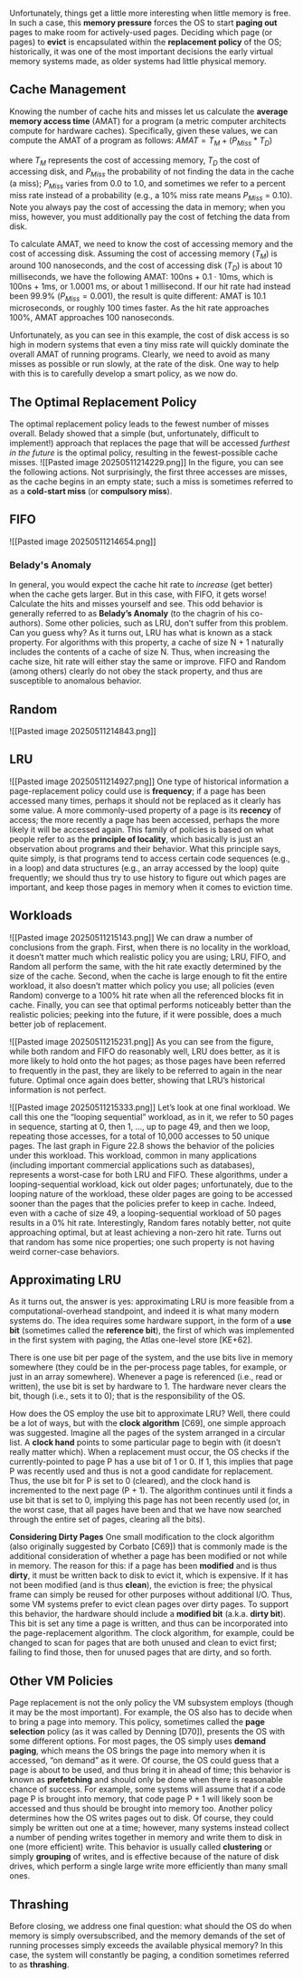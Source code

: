Unfortunately, things get a little more interesting when little memory is free. In such a case, this **memory pressure** forces the OS to start **paging out** pages to make room for actively-used pages. Deciding which page (or pages) to **evict** is encapsulated within the **replacement policy** of the OS; historically, it was one of the most important decisions the early virtual memory systems made, as older systems had little physical memory.

## **Cache Management**
Knowing the number of cache hits and misses let us calculate the **average memory access time** (AMAT) for a program (a metric computer architects compute for hardware caches). Specifically, given these values, we can compute the AMAT of a program as follows:
$AMAT = T_M + (P_{Miss}*T_D)$

where $T_M$ represents the cost of accessing memory, $T_D$ the cost of accessing disk, and $P_{Miss}$ the probability of not finding the data in the cache (a miss); $P_{Miss}$ varies from 0.0 to 1.0, and sometimes we refer to a percent miss rate instead of a probability (e.g., a 10% miss rate means $P_{Miss}$ = 0.10). Note you always pay the cost of accessing the data in memory; when you miss, however, you must additionally pay the cost of fetching the data from disk.

To calculate AMAT, we need to know the cost of accessing memory and the cost of accessing disk. Assuming the cost of accessing memory ($T_M$) is around 100 nanoseconds, and the cost of accessing disk ($T_D$) is about 10 milliseconds, we have the following AMAT: 100ns + 0.1 · 10ms, which is 100ns + 1ms, or 1.0001 ms, or about 1 millisecond. If our hit rate had instead been 99.9% $(P_{Miss} = 0.001)$, the result is quite different: AMAT is 10.1 microseconds, or roughly 100 times faster. As the hit rate approaches 100%, AMAT approaches 100 nanoseconds. 

Unfortunately, as you can see in this example, the cost of disk access is so high in modern systems that even a tiny miss rate will quickly dominate the overall AMAT of running programs. Clearly, we need to avoid as many misses as possible or run slowly, at the rate of the disk. One way to help with this is to carefully develop a smart policy, as we now do.

## **The Optimal Replacement Policy**
The optimal replacement policy leads to the fewest number of misses overall. Belady showed that a simple (but, unfortunately, difficult to implement!) approach that replaces the page that will be accessed *furthest in the future* is the optimal policy, resulting in the fewest-possible cache misses.
![[Pasted image 20250511214229.png]]
In the figure, you can see the following actions. Not surprisingly, the first three accesses are misses, as the cache begins in an empty state; such a miss is sometimes referred to as a **cold-start miss** (or **compulsory miss**).

## **FIFO**
![[Pasted image 20250511214654.png]]

### **Belady's Anomaly**
In general, you would expect the cache hit rate to *increase* (get better) when the cache gets larger. But in this case, with FIFO, it gets worse! Calculate the hits and misses yourself and see. This odd behavior is generally referred to as **Belady’s Anomaly** (to the chagrin of his co-authors).
	Some other policies, such as LRU, don’t suffer from this problem. Can you guess why? As it turns out, LRU has what is known as a stack property. For algorithms with this property, a cache of size N + 1 naturally includes the contents of a cache of size N. Thus, when increasing the cache size, hit rate will either stay the same or improve. FIFO and Random (among others) clearly do not obey the stack property, and thus are susceptible to anomalous behavior.

## **Random**
![[Pasted image 20250511214843.png]]

## **LRU**
![[Pasted image 20250511214927.png]]
One type of historical information a page-replacement policy could use is **frequency**; if a page has been accessed many times, perhaps it should not be replaced as it clearly has some value. A more commonly-used property of a page is its **recency** of access; the more recently a page has been accessed, perhaps the more likely it will be accessed again. This family of policies is based on what people refer to as the **principle of locality**, which basically is just an observation about programs and their behavior. What this principle says, quite simply, is that programs tend to access certain code sequences (e.g., in a loop) and data structures (e.g., an array accessed by the loop) quite frequently; we should thus try to use history to figure out which pages are important, and keep those pages in memory when it comes to eviction time.

## **Workloads**
![[Pasted image 20250511215143.png]]
We can draw a number of conclusions from the graph. First, when there is no locality in the workload, it doesn’t matter much which realistic policy you are using; LRU, FIFO, and Random all perform the same, with the hit rate exactly determined by the size of the cache. Second, when the cache is large enough to fit the entire workload, it also doesn’t matter which policy you use; all policies (even Random) converge to a 100% hit rate when all the referenced blocks fit in cache. Finally, you can see that optimal performs noticeably better than the realistic policies; peeking into the future, if it were possible, does a much better job of replacement.

![[Pasted image 20250511215231.png]]
As you can see from the figure, while both random and FIFO do reasonably well, LRU does better, as it is more likely to hold onto the hot pages; as those pages have been referred to frequently in the past, they are likely to be referred to again in the near future. Optimal once again does better, showing that LRU’s historical information is not perfect.

![[Pasted image 20250511215333.png]]
Let’s look at one final workload. We call this one the “looping sequential” workload, as in it, we refer to 50 pages in sequence, starting at 0, then 1, ..., up to page 49, and then we loop, repeating those accesses, for a total of 10,000 accesses to 50 unique pages. The last graph in Figure 22.8 shows the behavior of the policies under this workload. 
This workload, common in many applications (including important commercial applications such as databases), represents a worst-case for both LRU and FIFO. These algorithms, under a looping-sequential workload, kick out older pages; unfortunately, due to the looping nature of the workload, these older pages are going to be accessed sooner than the pages that the policies prefer to keep in cache. Indeed, even with a cache of size 49, a looping-sequential workload of 50 pages results in a 0% hit rate. Interestingly, Random fares notably better, not quite approaching optimal, but at least achieving a non-zero hit rate. Turns out that random has some nice properties; one such property is not having weird corner-case behaviors.

## **Approximating LRU**
As it turns out, the answer is yes: approximating LRU is more feasible from a computational-overhead standpoint, and indeed it is what many modern systems do. The idea requires some hardware support, in the form of a **use bit** (sometimes called the **reference bit**), the first of which was implemented in the first system with paging, the Atlas one-level store [KE+62]. 

There is one use bit per page of the system, and the use bits live in memory somewhere (they could be in the per-process page tables, for example, or just in an array somewhere). Whenever a page is referenced (i.e., read or written), the use bit is set by hardware to 1. The hardware never clears the bit, though (i.e., sets it to 0); that is the responsibility of the OS.

How does the OS employ the use bit to approximate LRU? Well, there could be a lot of ways, but with the **clock algorithm** [C69], one simple approach was suggested. Imagine all the pages of the system arranged in a circular list. A **clock hand** points to some particular page to begin with (it doesn’t really matter which). When a replacement must occur, the OS checks if the currently-pointed to page P has a use bit of 1 or 0. If 1, this implies that page P was recently used and thus is not a good candidate for replacement. Thus, the use bit for P is set to 0 (cleared), and the clock hand is incremented to the next page (P + 1). The algorithm continues until it finds a use bit that is set to 0, implying this page has not been recently used (or, in the worst case, that all pages have been and that we have now searched through the entire set of pages, clearing all the bits).

**Considering Dirty Pages**
One small modification to the clock algorithm (also originally suggested by Corbato [C69]) that is commonly made is the additional consideration of whether a page has been modified or not while in memory. The reason for this: if a page has been **modified** and is thus **dirty**, it must be written back to disk to evict it, which is expensive. If it has not been modified (and is thus **clean**), the eviction is free; the physical frame can simply be reused for other purposes without additional I/O. Thus, some VM systems prefer to evict clean pages over dirty pages. To support this behavior, the hardware should include a **modified bit** (a.k.a. **dirty bit**). This bit is set any time a page is written, and thus can be incorporated into the page-replacement algorithm. The clock algorithm, for example, could be changed to scan for pages that are both unused and clean to evict first; failing to find those, then for unused pages that are dirty, and so forth.

## **Other VM Policies**
Page replacement is not the only policy the VM subsystem employs (though it may be the most important). For example, the OS also has to decide when to bring a page into memory. This policy, sometimes called the **page selection** policy (as it was called by Denning [D70]), presents the OS with some different options. 
For most pages, the OS simply uses **demand paging**, which means the OS brings the page into memory when it is accessed, “on demand” as it were. Of course, the OS could guess that a page is about to be used, and thus bring it in ahead of time; this behavior is known as **prefetching** and should only be done when there is reasonable chance of success. For example, some systems will assume that if a code page P is brought into memory, that code page P + 1 will likely soon be accessed and thus should be brought into memory too. 
Another policy determines how the OS writes pages out to disk. Of course, they could simply be written out one at a time; however, many systems instead collect a number of pending writes together in memory and write them to disk in one (more efficient) write. This behavior is usually called **clustering** or simply **grouping** of writes, and is effective because of the nature of disk drives, which perform a single large write more efficiently than many small ones.

## **Thrashing**
Before closing, we address one final question: what should the OS do when memory is simply oversubscribed, and the memory demands of the set of running processes simply exceeds the available physical memory? In this case, the system will constantly be paging, a condition sometimes referred to as **thrashing**.

